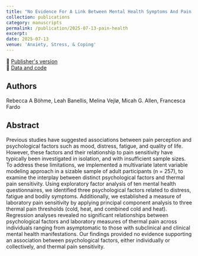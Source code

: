 ```yaml
---
title: "No Evidence For A Link Between Mental Health Symptoms And Pain Thresholds"
collection: publications
category: manuscripts
permalink: /publication/2025-07-13-pain-health
excerpt:
date: 2025-07-13
venue: 'Anxiety, Stress, & Coping'
---
```


<!--more-->
📄 [Publisher's version]() <br>
🐙 [Data and code]() <br>

## Authors
Rebecca A Böhme, Leah Banellis, Melina Vejlø, Micah G. Allen, Francesca Fardo

## Abstract
Previous studies have suggested associations between pain perception and psychological factors such as mood, distress, fatigue, and quality of life. However, these factors and their relationship to pain sensitivity have typically been investigated in isolation, and with insufficient sample sizes. To address these limitations, we implemented a multivariate latent variable modeling approach in a sizable sample of adult participants (n = 257), to examine the interplay between distinct psychological factors and thermal pain sensitivity. Using exploratory factor analysis of ten mental health questionnaires, we identified three psychological factors related to distress, fatigue and bodily symptoms. Additionally, we established a measure of laboratory pain sensitivity by applying principal component analysis to three thermal pain thresholds (cold, heat, and combined cold and heat). Regression analyses revealed no significant relationships between psychological factors and laboratory measures of thermal pain across individuals ranging from asymptomatic to those with subclinical and clinical mental health manifestations. Our findings provided no evidence supporting an association between psychological factors, either individually or collectively, and thermal pain sensitivity.